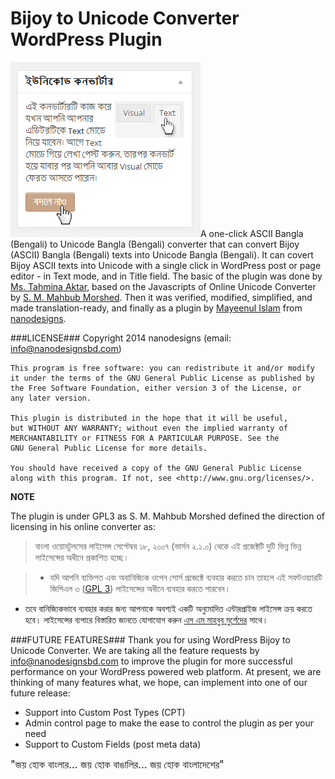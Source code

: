 Bijoy to Unicode Converter WordPress Plugin
===========================================

<img src="screenshot.png" alt="Bijoy to Unicode Converter WordPress Plugin" />A one-click ASCII Bangla (Bengali) to Unicode Bangla (Bengali) converter that can convert Bijoy (ASCII) Bangla (Bengali) texts into Unicode Bangla (Bengali). It can covert Bijoy ASCII texts into Unicode with a single click in WordPress post or page editor - in Text mode, and in Title field. The basic of the plugin was done by <a href="https://github.com/nishiafia">Ms. Tahmina Aktar</a>, based on the Javascripts of Online Unicode Converter by <a href="http://bnwebtools.sourceforge.net/">S. M. Mahbub Morshed</a>. Then it was verified, modified, simplified, and made translation-ready, and finally as a plugin by <a href="https://github.com/mayeenulislam">Mayeenul Islam</a> from <a href="http://nanodesignsbd.com">nanodesigns</a>.

###LICENSE###
    Copyright 2014 nanodesigns (email: info@nanodesignsbd.com)

    This program is free software: you can redistribute it and/or modify
    it under the terms of the GNU General Public License as published by
    the Free Software Foundation, either version 3 of the License, or
    any later version.

    This plugin is distributed in the hope that it will be useful,
    but WITHOUT ANY WARRANTY; without even the implied warranty of
    MERCHANTABILITY or FITNESS FOR A PARTICULAR PURPOSE. See the
    GNU General Public License for more details.

    You should have received a copy of the GNU General Public License
    along with this program. If not, see <http://www.gnu.org/licenses/>.

**NOTE**

The plugin is under GPL3 as S. M. Mahbub Morshed defined the direction of licensing
in his online converter as:

>বাংলা ওয়োবটুলসের লাইসেন্স
সেপ্টেম্বর ১৮, ২০০৭ (ভার্সন ২.১.০) থেকে এই প্রজেক্টটি দুটি	ভিন্ন ভিন্ন লাইসেন্সের অধীনে প্রকাশিত হচ্ছে।

>- যদি আপনি ব্যক্তিগত এবং অবানিজ্যিক ওপেন সোর্স প্রজেক্টে ব্যবহার করতে চান
  তাহলে এই সফটওয়্যারটি জিপিএল ৩ (<a href="http://www.gnu.org/licenses/gpl.html">GPL 3</a>) লাইসেন্সের অধীনে ব্যবহার করতে পারবেন।
- তবে বানিজ্যিকভাবে ব্যবহার করার জন্য আপনাকে অবশ্যই একটি অনুমোদিত
  এন্টারপ্রাইজ লাইসেন্স ক্রয় করতে হবে। লাইসেন্সের ব্যপারে বিস্তারিত জানতে যোগাযোগ করুন
  <a href="udvranto@yahoo.com">এস এম মাহবুব মুর্শেদের</a> সাথে।


###FUTURE FEATURES###
Thank you for using WordPress Bijoy to Unicode Converter. We are taking all the feature requests by
info@nanodesignsbd.com to improve the plugin for more successful performance on your WordPress
powered web platform. At present, we are thinking of many features what, we hope, can implement
into one of our future release:
   * Support into Custom Post Types (CPT)
   * Admin control page to make the ease to control the plugin as per your need
   * Support to Custom Fields (post meta data)


<big>"জয় হোক বাংলার... জয় হোক বাঙালির... জয় হোক বাংলাদেশের"</big>
